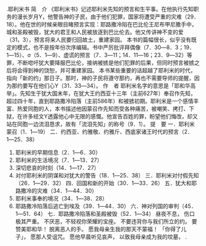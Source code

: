 .耶利米书 
简　介 
《耶利米书》记述耶利米先知的预言和生平事。在他执行先知职务的漫长岁月Y，他警告神的子民，由于他们犯罪，国家将遭受严重的灾难（29．18）。他在世的时候亲眼目睹预言实现：耶路撒冷陷在巴比伦王尼布甲尼撒手中，城和圣殿被毁，犹大的君王和人民被放逐到巴比伦去。他又传讲神不变的爱（31，3），预言将来人民要归回故土，重建家园。 
本书的篇幅很长，似乎没有既定的模式，也不是按年份次序编辑。书中严厉批评拜偶像（7．30―8．3；19．1―15）、σ（5．1―9）、虚谎的预言（7．3―11；14．11―16；23．9―32）等罪，不断唿吁犹大要降服巴比伦，接纳被掳是他们犯罪的后果，但同时预言被掳之后将会得到神的饶恕，并可重建家园。 
本书某些重要的话超越了耶利米的时代，指向「新的约」那日子。那时，神的子民将遵守那约，再也不需要导师的提醒，因为那约要写在他们心Y（31．33―34）。 
作　者 
耶利米名字的意思是「耶和华高举」。先知生于犹大国末年，在犹大王约西亚十三年（主前627年）奉召作先知，超过四十年，直到耶路撒冷陷落（主前586年）和被掳初期。耶利米是一个感情丰富、热爱同胞的人，本书描述他因蒙召作先知而受各种痛苦，被嘲笑、拷打、下狱，在许多经文Y透露他心中无限的感慨。他宣告百姓的罪，盼望他们悔改，却又站在同胞一边流泪恳求，故有「流泪先知」的称号（9．1）。 
提　要 
一．耶利米蒙召（1．1―19） 
二．约西亚、约雅敬、约雅斤、西底家诸王时代的预言（2．1―25．38） 
 1. 耶利米的早期信息（2．1―6．30） 
 2. 耶利米的生活境况（7．1―13．27） 
 3. 深切悲哀的时刻（14．1―17．27） 
 4. 对付耶利米的阴谋和对犹大的警告（18．1―25．38） 
三．耶利米对付假先知（26．1―29．32） 
四．回国和新的开始（30．1―33．26） 
五．犹大和耶路撒冷的灾难（34．1―44．30） 
 1. 耶利米事奉的境况（34．1―38．28） 
 2. 耶路撒冷陷落后逃亡到埃及（39．1―44．30） 
六．神对列国的审判（45．1―51．64） 
七．耶路撒冷陷落和圣殿被毁（52．1―34） 
昼夜不息， 
伤口极其严重。 
不厌恶，不轻视你荣耀的宝座。 
不要违背你与我们所立的约。 
要赞美耶和华！ 
脱离恶人的手。 
愿我母亲生我的那天不蒙福！ 
「你得了儿子」， 
愿那人受诅咒。 
愿他早晨听见哀声， 
以致我母亲成为我的坟墓， 
.